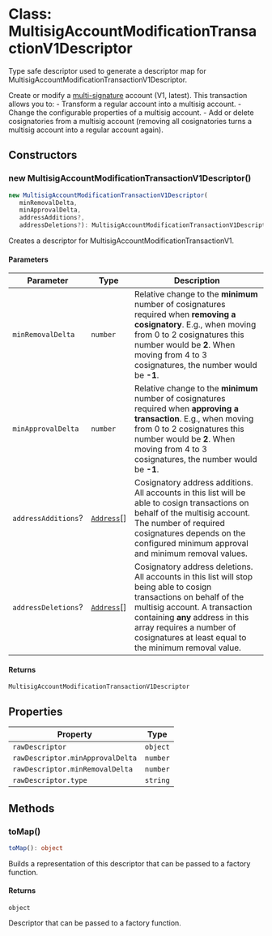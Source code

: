 # Class: MultisigAccountModificationTransactionV1Descriptor

Type safe descriptor used to generate a descriptor map for MultisigAccountModificationTransactionV1Descriptor.

Create or modify a [multi-signature](/concepts/multisig-account.html) account (V1, latest).
This transaction allows you to: - Transform a regular account into a multisig account. - Change the configurable properties of a multisig account. - Add or delete cosignatories from a multisig account (removing all cosignatories turns a multisig account into a regular account again).

## Constructors

### new MultisigAccountModificationTransactionV1Descriptor()

```ts
new MultisigAccountModificationTransactionV1Descriptor(
   minRemovalDelta, 
   minApprovalDelta, 
   addressAdditions?, 
   addressDeletions?): MultisigAccountModificationTransactionV1Descriptor
```

Creates a descriptor for MultisigAccountModificationTransactionV1.

#### Parameters

| Parameter | Type | Description |
| ------ | ------ | ------ |
| `minRemovalDelta` | `number` | Relative change to the **minimum** number of cosignatures required when **removing a cosignatory**. E.g., when moving from 0 to 2 cosignatures this number would be **2**. When moving from 4 to 3 cosignatures, the number would be **-1**. |
| `minApprovalDelta` | `number` | Relative change to the **minimum** number of cosignatures required when **approving a transaction**. E.g., when moving from 0 to 2 cosignatures this number would be **2**. When moving from 4 to 3 cosignatures, the number would be **-1**. |
| `addressAdditions`? | [`Address`](../../../classes/Address.md)[] | Cosignatory address additions. All accounts in this list will be able to cosign transactions on behalf of the multisig account. The number of required cosignatures depends on the configured minimum approval and minimum removal values. |
| `addressDeletions`? | [`Address`](../../../classes/Address.md)[] | Cosignatory address deletions. All accounts in this list will stop being able to cosign transactions on behalf of the multisig account. A transaction containing **any** address in this array requires a number of cosignatures at least equal to the minimum removal value. |

#### Returns

`MultisigAccountModificationTransactionV1Descriptor`

## Properties

| Property | Type |
| ------ | ------ |
| <a id="rawdescriptor"></a> `rawDescriptor` | `object` |
| `rawDescriptor.minApprovalDelta` | `number` |
| `rawDescriptor.minRemovalDelta` | `number` |
| `rawDescriptor.type` | `string` |

## Methods

### toMap()

```ts
toMap(): object
```

Builds a representation of this descriptor that can be passed to a factory function.

#### Returns

`object`

Descriptor that can be passed to a factory function.
